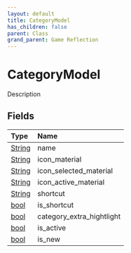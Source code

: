 ```yaml
---
layout: default
title: CategoryModel
has_children: false
parent: Class
grand_parent: Game Reflection
---
```

# CategoryModel
Description 

## Fields

| Type | Name |
|:----------|:--------------|
| [String](/riftbreaker-wiki/docs/game-reflection/components/string/) | name |
| [String](/riftbreaker-wiki/docs/game-reflection/components/string/) | icon_material |
| [String](/riftbreaker-wiki/docs/game-reflection/components/string/) | icon_selected_material |
| [String](/riftbreaker-wiki/docs/game-reflection/components/string/) | icon_active_material |
| [String](/riftbreaker-wiki/docs/game-reflection/components/string/) | shortcut |
| [bool](/riftbreaker-wiki/docs/game-reflection/components/bool/) | is_shortcut |
| [bool](/riftbreaker-wiki/docs/game-reflection/components/bool/) | category_extra_hightlight |
| [bool](/riftbreaker-wiki/docs/game-reflection/components/bool/) | is_active |
| [bool](/riftbreaker-wiki/docs/game-reflection/components/bool/) | is_new |


